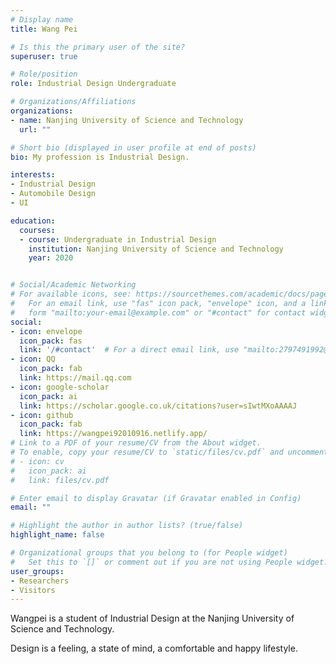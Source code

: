 ```yaml
---
# Display name
title: Wang Pei

# Is this the primary user of the site?
superuser: true

# Role/position
role: Industrial Design Undergraduate

# Organizations/Affiliations
organizations:
- name: Nanjing University of Science and Technology
  url: ""

# Short bio (displayed in user profile at end of posts)
bio: My profession is Industrial Design.

interests:
- Industrial Design
- Automobile Design
- UI

education:
  courses:
  - course: Undergraduate in Industrial Design
    institution: Nanjing University of Science and Technology
    year: 2020


# Social/Academic Networking
# For available icons, see: https://sourcethemes.com/academic/docs/page-builder/#icons
#   For an email link, use "fas" icon pack, "envelope" icon, and a link in the
#   form "mailto:your-email@example.com" or "#contact" for contact widget.
social:
- icon: envelope
  icon_pack: fas
  link: '/#contact'  # For a direct email link, use "mailto:2797491992@qqcom".
- icon: QQ
  icon_pack: fab
  link: https://mail.qq.com
- icon: google-scholar
  icon_pack: ai
  link: https://scholar.google.co.uk/citations?user=sIwtMXoAAAAJ
- icon: github
  icon_pack: fab
  link: https://wangpei92010916.netlify.app/
# Link to a PDF of your resume/CV from the About widget.
# To enable, copy your resume/CV to `static/files/cv.pdf` and uncomment the lines below.
# - icon: cv
#   icon_pack: ai
#   link: files/cv.pdf

# Enter email to display Gravatar (if Gravatar enabled in Config)
email: ""

# Highlight the author in author lists? (true/false)
highlight_name: false

# Organizational groups that you belong to (for People widget)
#   Set this to `[]` or comment out if you are not using People widget.
user_groups:
- Researchers
- Visitors
---
```


Wangpei is a student of Industrial Design at the Nanjing University of Science and Technology. 


Design is a feeling, a state of mind, a comfortable and happy lifestyle.
